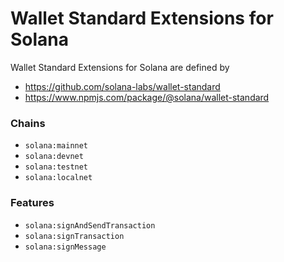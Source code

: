 # Wallet Standard Extensions for Solana

Wallet Standard Extensions for Solana are defined by

- https://github.com/solana-labs/wallet-standard
- https://www.npmjs.com/package/@solana/wallet-standard

### Chains

- `solana:mainnet`
- `solana:devnet`
- `solana:testnet`
- `solana:localnet`

### Features

- `solana:signAndSendTransaction`
- `solana:signTransaction`
- `solana:signMessage`
